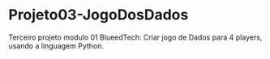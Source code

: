 # Projeto03-JogoDosDados
Terceiro projeto modulo 01 BlueedTech: Criar jogo de Dados para 4 players, usando a linguagem Python.
